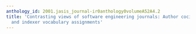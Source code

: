 ```yaml
---
anthology_id: 2001.jasis_journal-ir0anthology0volumeA52A4.2
title: 'Contrasting views of software engineering journals: Author cocitation choices
  and indexer vocabulary assignments'
---
```


